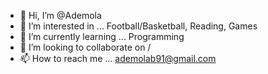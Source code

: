 - 👋 Hi, I’m @Ademola
- 👀 I’m interested in ... Football/Basketball, Reading, Games
- 🌱 I’m currently learning ... Programming
- 💞️ I’m looking to collaborate on /
- 📫 How to reach me ... ademolab91@gmail.com

<!---
Flingex/Flingex is a ✨ special ✨ repository because its `README.md` (this file) appears on your GitHub profile.
You can click the Preview link to take a look at your changes.
--->
